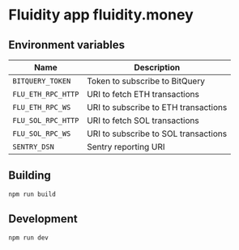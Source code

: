 # Fluidity app fluidity.money

## Environment variables

| Name               | Description                          |
| ------------------ | ------------------------------------ |
| `BITQUERY_TOKEN`   | Token to subscribe to BitQuery       |
| `FLU_ETH_RPC_HTTP` | URI to fetch ETH transactions        |
| `FLU_ETH_RPC_WS`   | URI to subscribe to ETH transactions |
| `FLU_SOL_RPC_HTTP` | URI to fetch SOL transactions        |
| `FLU_SOL_RPC_WS`   | URI to subscribe to SOL transactions |
| `SENTRY_DSN`       | Sentry reporting URI                 |

## Building

    npm run build

## Development

    npm run dev
